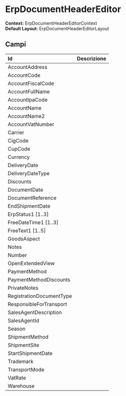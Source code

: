 # ErpDocumentHeaderEditor

**Context:** ErpDocumentHeaderEditorContext  
**Default Layout:** ErpDocumentHeaderEditorLayout

## Campi

| Id | Descrizione |
| :--- | :--- |
| AccountAddress |  |
| AccountCode |  |
| AccountFiscalCode |  |
| AccountFullName |  |
| AccountIpaCode |  |
| AccountName |  |
| AccountName2 |  |
| AccountVatNumber |  |
| Carrier |  |
| CigCode |  |
| CupCode |  |
| Currency |  |
| DeliveryDate |  |
| DeliveryDateType |  |
| Discounts |  |
| DocumentDate |  |
| DocumentReference |  |
| EndShipmentDate |  |
| ErpStatus1 \[1..3\] |  |
| FreeDateTime1 \[1..3\] |  |
| FreeText1 \[1..5\] |  |
| GoodsAspect |  |
| Notes |  |
| Number |  |
| OpenExtendedView |  |
| PaymentMethod |  |
| PaymentMethodDiscounts |  |
| PrivateNotes |  |
| RegistrationDocumentType |  |
| ResponsibleForTransport |  |
| SalesAgentDescription |  |
| SalesAgentId |  |
| Season |  |
| ShipmentMethod |  |
| ShipmentSite |  |
| StartShipmentDate |  |
| Trademark |  |
| TransportMode |  |
| VatRate |  |
| Warehouse |  |

